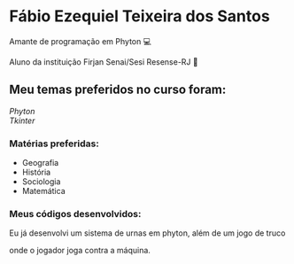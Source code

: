 # Fábio Ezequiel Teixeira dos Santos

Amante de programação em Phyton 💻

Aluno da instituição Firjan Senai/Sesi Resense-RJ 🏫



## Meu temas preferidos no curso foram:

*Phyton*  
*Tkinter*




### Matérias preferidas:

* Geografia
* História
* Sociologia
* Matemática


### Meus códigos desenvolvidos:

Eu já desenvolvi um sistema de urnas em phyton, além de um jogo de truco

onde o jogador joga contra a máquina.
